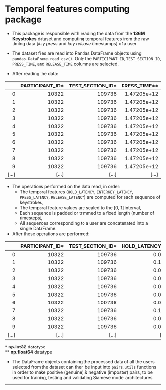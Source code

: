 # Temporal features computing package  

- This package is responsible with reading the data from the 
**136M Keystrokes** dataset and computing temporal features
from the raw timing data (_key press_ and _key release_ timestamps)
of a user  

- The dataset files are read into Pandas DataFrame objects using 
`pandas.DataFrame.read_csv()`. Only the `PARTICIPANT_ID`, 
`TEST_SECTION_ID`, `PRESS_TIME`, and `RELEASE_TIME` columns 
are selected. 
- After reading the data:
  
 |       | PARTICIPANT_ID* | TEST_SECTION_ID* | PRESS_TIME** | RELEASE_TIME** |
|------:|----------------:|-----------------:|-------------:|---------------:|
|     0 |           10322 |           109736 |  1.47205e+12 |    1.47205e+12 |
|     1 |           10322 |           109736 |  1.47205e+12 |    1.47205e+12 |
|     2 |           10322 |           109736 |  1.47205e+12 |    1.47205e+12 |
|     3 |           10322 |           109736 |  1.47205e+12 |    1.47205e+12 |
|     4 |           10322 |           109736 |  1.47205e+12 |    1.47205e+12 |
|     5 |           10322 |           109736 |  1.47205e+12 |    1.47205e+12 |
|     6 |           10322 |           109736 |  1.47205e+12 |    1.47205e+12 |
|     7 |           10322 |           109736 |  1.47205e+12 |    1.47205e+12 |
|     8 |           10322 |           109736 |  1.47205e+12 |    1.47205e+12 |
|     9 |           10322 |           109736 |  1.47205e+12 |    1.47205e+12 |
| [...] |           [...] |            [...] |        [...] |          [...] |

- The operations performed on the data read, in order:
  - The temporal features (`HOLD_LATENCY`, `INTERKEY_LATENCY`, `PRESS_LATENCY`, 
  `RELEASE_LATENCY`) are computed for each sequence of keystrokes, 
  - The temporal feature values are scaled to the [0, 1] interval,
  - Each sequence is padded or trimmed to a fixed length (number of timesteps),
  - All sequences corresponding to a user are concatenated into a single DataFrame.
- After these operations are performed:

|       | PARTICIPANT_ID* | TEST_SECTION_ID* | HOLD_LATENCY** | INTERKEY_LATENCY** | PRESS_LATENCY** | RELEASE_LATENCY** |
|------:|----------------:|-----------------:|---------------:|-------------------:|----------------:|------------------:|
|     0 |           10322 |           109736 |          0.051 |                  0 |               0 |                 0 |
|     1 |           10322 |           109736 |          0.192 |               0.28 |           0.331 |             0.472 |
|     2 |           10322 |           109736 |          0.065 |              0.064 |           0.128 |             0.001 |
|     3 |           10322 |           109736 |          0.056 |              0.143 |           0.208 |             0.199 |
|     4 |           10322 |           109736 |          0.064 |               0.08 |           0.136 |             0.144 |
|     5 |           10322 |           109736 |          0.056 |              0.432 |           0.496 |             0.488 |
|     6 |           10322 |           109736 |          0.096 |                1.2 |           1.256 |             1.296 |
|     7 |           10322 |           109736 |          0.128 |              0.024 |            0.12 |             0.152 |
|     8 |           10322 |           109736 |          0.064 |              0.144 |           0.272 |             0.208 |
|     9 |           10322 |           109736 |          0.072 |              0.064 |           0.128 |             0.136 |
| [...] |           [...] |            [...] |          [...] |              [...] |           [...] |             [...] |

  
\* __np.int32__ datatype  
\** __np.float64__ datatype  

- The DataFrame objects containing the processed data of all the users 
selected from the dataset can then be input into `pairs.utils` functions
in order to make positive (genuine) & negative (impostor) pairs, to be
used for training, testing and validating Siamese model architectures

---
